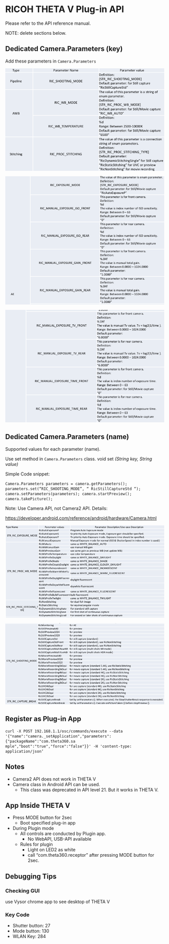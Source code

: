 # RICOH THETA V Plug-in API


Please refer to the API reference manual.

NOTE: delete sections below.


## Dedicated Camera.Parameters (key)

Add these parameters in `Camera.Parameters`

![](img/api/key-1.png)

![](img/api/key-2.png)

![](img/api/key-3.png)

## Dedicated Camera.Parameters (name)
Supported values for each parameter (name).

Use set method in `Camera.Parameters` class.
void set _(String key, String value)_

Simple Code snippet:

    Camera.Parameters parameters = camera.getParameters();
    parameters.set(“RIC_SHOOTING_MODE”, “ RicStillCaptureStd “);
    camera.setParameters(parameters); camera.startPreview();
    camera.takePicture();

Note: Use Camera API, not Camera2 API.
Details:

https://developer.android.com/reference/android/hardware/Camera.html

![](img/api/value-01.png)

![](img/api/value-2.png)

## Register as Plug-in App

    curl -X POST 192.168.1.1/osc/commands/execute --data
    '{"name":"camera._setApplication","parameters":{"packageName":"com.theta360.sa
    mple","boot":"true","force":"false"}}' -H 'content-type: application/json‘

## Notes

- Camera2 API does not work in THETA V
- Camera class in Android API can be used.
    - This class was deprecated in API level 21. But it works in THETA V.

## App Inside THETA V

- Press MODE button for 2sec
    - Boot specified plug-in app
- During Plugin mode
    - All controls are conducted by Plugin app.
        - No WebAPI, USB-API available
    - Rules for plugin
        - Light on LED2 as white
        - call “com.theta360.receptor” after pressing MODE button for 2sec.

## Debugging Tips

### Checking GUI

use Vysor chrome app to see desktop of THETA V

### Key Code

- Shutter button: 27
- Mode button: 130
- WLAN Key: 284



